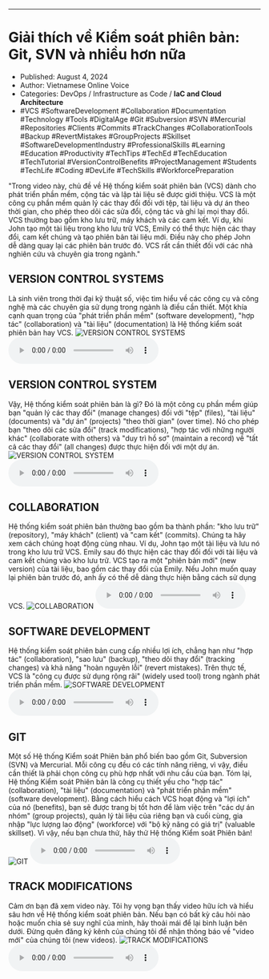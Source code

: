 
---

# Giải thích về Kiểm soát phiên bản: Git, SVN và nhiều hơn nữa

- Published: August 4, 2024
- Author: Vietnamese Online Voice
- Categories: DevOps / Infrastructure as Code / **IaC and Cloud Architecture**
- #VCS #SoftwareDevelopment #Collaboration #Documentation #Technology #Tools #DigitalAge #Git #Subversion #SVN #Mercurial #Repositories #Clients #Commits #TrackChanges #CollaborationTools #Backup #RevertMistakes #GroupProjects #Skillset #SoftwareDevelopmentIndustry #ProfessionalSkills #Learning #Education #Productivity #TechTips #TechEd #TechEducation #TechTutorial #VersionControlBenefits #ProjectManagement #Students #TechLife #Coding #DevLife #TechSkills #WorkforcePreparation

"Trong video này, chủ đề về Hệ thống kiểm soát phiên bản (VCS) dành cho phát triển phần mềm, cộng tác và lập tài liệu sẽ được giới thiệu. VCS là một công cụ phần mềm quản lý các thay đổi đối với tệp, tài liệu và dự án theo thời gian, cho phép theo dõi các sửa đổi, cộng tác và ghi lại mọi thay đổi. VCS thường bao gồm kho lưu trữ, máy khách và các cam kết. Ví dụ, khi John tạo một tài liệu trong kho lưu trữ VCS, Emily có thể thực hiện các thay đổi, cam kết chúng và tạo phiên bản tài liệu mới. Điều này cho phép John dễ dàng quay lại các phiên bản trước đó. VCS rất cần thiết đối với các nhà nghiên cứu và chuyên gia trong ngành."


## VERSION CONTROL SYSTEMS

Là sinh viên trong thời đại kỹ thuật số, việc tìm hiểu về các công cụ và công nghệ mà các chuyên gia sử dụng trong ngành là điều cần thiết. Một khía cạnh quan trọng của "phát triển phần mềm" (software development), "hợp tác" (collaboration) và "tài liệu" (documentation) là Hệ thống kiểm soát phiên bản hay VCS.
![VERSION CONTROL SYSTEMS](https://http-archiver-apis-production-80.schnworks.com/storage/images/transitions/2024-08-04/transition-5858370112-Montserrat-Black-673AB7.jpg)
<audio controls>
    <source src="https://http-archiver-apis-production-80.schnworks.com/storage/storage/audio/file-12684298836.mp3" type="audio/mpeg">
</audio>



## VERSION CONTROL SYSTEM

Vậy, Hệ thống kiểm soát phiên bản là gì? Đó là một công cụ phần mềm giúp bạn "quản lý các thay đổi" (manage changes) đối với "tệp" (files), "tài liệu" (documents) và "dự án" (projects) "theo thời gian" (over time). Nó cho phép bạn "theo dõi các sửa đổi" (track modifications), "hợp tác với những người khác" (collaborate with others) và "duy trì hồ sơ" (maintain a record) về "tất cả các thay đổi" (all changes) được thực hiện đối với một dự án.
![VERSION CONTROL SYSTEM](https://http-archiver-apis-production-80.schnworks.com/storage/images/transitions/2024-08-04/transition--15013838405-Montserrat-Bold-7B1FA2.jpg)
<audio controls>
    <source src="https://http-archiver-apis-production-80.schnworks.com/storage/storage/audio/file-14463806368.mp3" type="audio/mpeg">
</audio>



## COLLABORATION

Hệ thống kiểm soát phiên bản thường bao gồm ba thành phần: "kho lưu trữ" (repository), "máy khách" (client) và "cam kết" (commits). Chúng ta hãy xem cách chúng hoạt động cùng nhau. Ví dụ, John tạo một tài liệu và lưu nó trong kho lưu trữ VCS. Emily sau đó thực hiện các thay đổi đối với tài liệu và cam kết chúng vào kho lưu trữ. VCS tạo ra một "phiên bản mới" (new version) của tài liệu, bao gồm các thay đổi của Emily. Nếu John muốn quay lại phiên bản trước đó, anh ấy có thể dễ dàng thực hiện bằng cách sử dụng VCS.
![COLLABORATION](https://http-archiver-apis-production-80.schnworks.com/storage/images/transitions/2024-08-04/transition--29069787500-Montserrat-Medium-283593.jpg)
<audio controls>
    <source src="https://http-archiver-apis-production-80.schnworks.com/storage/storage/audio/file-12403902812.mp3" type="audio/mpeg">
</audio>



## SOFTWARE DEVELOPMENT

Hệ thống kiểm soát phiên bản cung cấp nhiều lợi ích, chẳng hạn như "hợp tác" (collaboration), "sao lưu" (backup), "theo dõi thay đổi" (tracking changes) và khả năng "hoàn nguyên lỗi" (revert mistakes). Trên thực tế, VCS là "công cụ được sử dụng rộng rãi" (widely used tool) trong ngành phát triển phần mềm.
![SOFTWARE DEVELOPMENT](https://http-archiver-apis-production-80.schnworks.com/storage/images/transitions/2024-08-04/transition--29955302010-Montserrat-SemiBold-1A237E.jpg)
<audio controls>
    <source src="https://http-archiver-apis-production-80.schnworks.com/storage/storage/audio/file-30380611167.mp3" type="audio/mpeg">
</audio>



## GIT

Một số Hệ thống Kiểm soát Phiên bản phổ biến bao gồm Git, Subversion (SVN) và Mercurial. Mỗi công cụ đều có các tính năng riêng, vì vậy, điều cần thiết là phải chọn công cụ phù hợp nhất với nhu cầu của bạn. Tóm lại, Hệ thống Kiểm soát Phiên bản là công cụ thiết yếu cho "hợp tác" (collaboration), "tài liệu" (documentation) và "phát triển phần mềm" (software development). Bằng cách hiểu cách VCS hoạt động và "lợi ích" của nó (benefits), bạn sẽ được trang bị tốt hơn để làm việc trên "các dự án nhóm" (group projects), quản lý tài liệu của riêng bạn và cuối cùng, gia nhập "lực lượng lao động" (workforce) với "bộ kỹ năng có giá trị" (valuable skillset). Vì vậy, nếu bạn chưa thử, hãy thử Hệ thống Kiểm soát Phiên bản!
![GIT](https://http-archiver-apis-production-80.schnworks.com/storage/images/transitions/2024-08-04/transition-15027639390-Montserrat-SemiBold-4A148C.jpg)
<audio controls>
    <source src="https://http-archiver-apis-production-80.schnworks.com/storage/storage/audio/file-13621585790.mp3" type="audio/mpeg">
</audio>



## TRACK MODIFICATIONS

Cảm ơn bạn đã xem video này. Tôi hy vọng bạn thấy video hữu ích và hiểu sâu hơn về Hệ thống kiểm soát phiên bản. Nếu bạn có bất kỳ câu hỏi nào hoặc muốn chia sẻ suy nghĩ của mình, hãy thoải mái để lại bình luận bên dưới. Đừng quên đăng ký kênh của chúng tôi để nhận thông báo về "video mới" của chúng tôi (new videos).
![TRACK MODIFICATIONS](https://http-archiver-apis-production-80.schnworks.com/storage/images/transitions/2024-08-04/transition-931108164-Montserrat-SemiBold-9C27B0.jpg)
<audio controls>
    <source src="https://http-archiver-apis-production-80.schnworks.com/storage/storage/audio/file-17835543163.mp3" type="audio/mpeg">
</audio>

